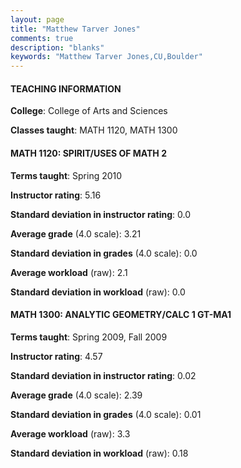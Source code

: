 ```yaml
---
layout: page
title: "Matthew Tarver Jones" 
comments: true
description: "blanks"
keywords: "Matthew Tarver Jones,CU,Boulder"
---
```

<head>
<script src="https://ajax.googleapis.com/ajax/libs/jquery/2.1.3/jquery.min.js"></script>
<script src="https://dl.dropboxusercontent.com/s/pc42nxpaw1ea4o9/highcharts.js?dl=0"></script>
<!-- <script src="../assets/js/highcharts.js"></script> -->
<style type="text/css">@font-face {
	font-family: "Bebas Neue";
	src: url(https://www.filehosting.org/file/details/544349/BebasNeue Regular.otf) format("opentype");
	}
	h1.Bebas { 
		font-family: "Bebas Neue", Verdana, Tahoma;
	}
</style>
</head>
	   
#### TEACHING INFORMATION

**College**: College of Arts and Sciences

**Classes taught**: MATH 1120, MATH 1300

#### MATH 1120: SPIRIT/USES OF MATH 2

**Terms taught**: Spring 2010

**Instructor rating**: 5.16

**Standard deviation in instructor rating**: 0.0

**Average grade** (4.0 scale): 3.21

**Standard deviation in grades** (4.0 scale): 0.0

**Average workload** (raw): 2.1

**Standard deviation in workload** (raw): 0.0

#### MATH 1300: ANALYTIC GEOMETRY/CALC 1 GT-MA1

**Terms taught**: Spring 2009, Fall 2009

**Instructor rating**: 4.57

**Standard deviation in instructor rating**: 0.02

**Average grade** (4.0 scale): 2.39

**Standard deviation in grades** (4.0 scale): 0.01

**Average workload** (raw): 3.3

**Standard deviation in workload** (raw): 0.18

